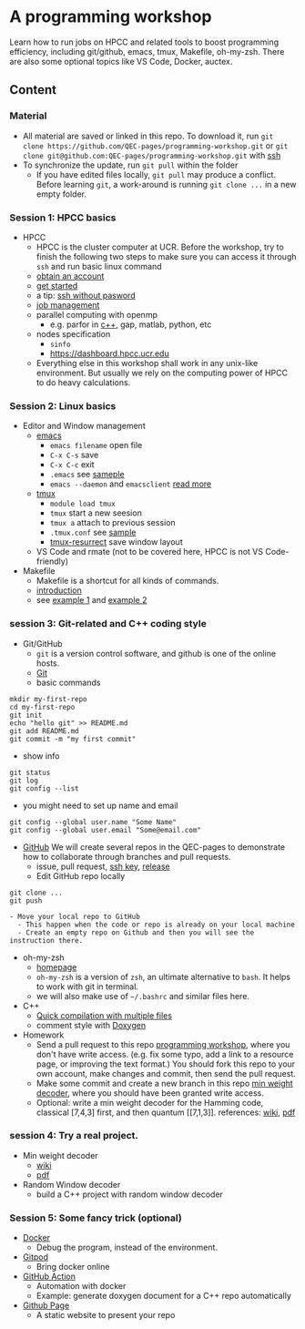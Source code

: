 # A programming workshop 

Learn how to run jobs on HPCC and related tools to boost programming
efficiency, including git/github, emacs, tmux, Makefile,
oh-my-zsh. There are also some optional topics like VS Code, Docker, auctex.


## Content
### Material
- All material are saved or linked in this repo. To download it, run
`git clone https://github.com/QEC-pages/programming-workshop.git`
or `git clone git@github.com:QEC-pages/programming-workshop.git` with [ssh](https://help.github.com/en/github/authenticating-to-github/connecting-to-github-with-ssh)
- To synchronize the update, run `git pull` within the folder
  - If you have edited files locally, `git pull` may produce a conflict. Before learning `git`, a work-around is running `git clone ...` in a new empty folder.

### Session 1: HPCC basics
- HPCC
  - HPCC is the cluster computer at UCR. Before the workshop, try to
    finish the following two steps to make sure you can access it
    through `ssh` and run basic linux command
  - [obtain an account](https://hpcc.ucr.edu/rates.html)
  - [get started](https://hpcc.ucr.edu/manuals_linux-cluster_start.html)
  - a tip: [ssh without pasword](http://www.linuxproblem.org/art_9.html)
  - [job management](https://ccrma.stanford.edu/guides/package/emacs/emacs.html)
  - parallel computing with openmp
    - e.g. parfor in [c++](https://medium.com/swlh/introduction-to-the-openmp-with-c-and-some-integrals-approximation-a7f03e9ebb65), gap, matlab, python, etc
  - nodes specification
    - `sinfo`
	- https://dashboard.hpcc.ucr.edu
  - Everything else in this workshop shall work in any unix-like
    environment. But usually we rely on the computing power of HPCC to
    do heavy calculations.
	
### Session 2: Linux basics
- Editor and Window management
  - [emacs](https://ccrma.stanford.edu/guides/package/emacs/emacs.html)
    - `emacs filename` open file
	- `C-x C-s` save 
	- `C-x C-c` exit
    - `.emacs` see [sameple](config/.emacs)
    - `emacs --daemon` and `emacsclient` [read more](https://www.emacswiki.org/emacs/EmacsClient)
  - [tmux](https://tmuxcheatsheet.com/)
	- `module load tmux`
	- `tmux` start a new seesion
	- `tmux a` attach to previous session
    - `.tmux.conf` see [sample](config/.tmux/conf)
	- [tmux-resurrect](https://github.com/tmux-plugins/tmux-resurrect) save window layout
  - VS Code and rmate (not to be covered here, HPCC is not VS Code-friendly)
- Makefile
  - Makefile is a shortcut for all kinds of commands.
  - [introduction](https://www.cs.colby.edu/maxwell/courses/tutorials/maketutor/)
  - see [example 1](Makefile) and [example 2](sample/Makefile)
  

### session 3: Git-related and C++ coding style
- Git/GitHub
  - `git` is a version control software, and github is one of the online hosts.
  - [Git](https://itnext.io/become-a-git-pro-in-just-one-blog-a-thorough-guide-to-git-architecture-and-command-line-interface-93fbe9bdb395)
   - basic commands
```shell
mkdir my-first-repo
cd my-first-repo
git init
echo "hello git" >> README.md
git add README.md
git commit -m "my first commit"
```
   - show info
```
git status
git log
git config --list
```
   - you might need to set up name and email
```
git config --global user.name "Some Name"
git config --global user.email "Some@email.com"
```

  - [GitHub](https://github.com/QEC-pages) We will create several repos in the QEC-pages to demonstrate how to collaborate through branches and pull requests.
    - issue, pull request, [ssh key](https://help.github.com/en/github/authenticating-to-github/connecting-to-github-with-ssh), [release](https://help.github.com/en/enterprise/2.13/user/articles/creating-releases)
	- Edit GitHub repo locally
```
git clone ...
git push
```
	- Move your local repo to GitHub
	  - This happen when the code or repo is already on your local machine
	  - Create an empty repo on Github and then you will see the instruction there.
	  

- oh-my-zsh
  - [homepage](https://ohmyz.sh/)
  - `oh-my-zsh` is a version of `zsh`, an ultimate alternative to `bash`. It helps to work with git in terminal.
  - we will also make use of `~/.bashrc` and similar files here.
- C++
  - [Quick compilation with multiple files](https://www.cs.fsu.edu/~myers/c++/notes/compilation.html)
  - comment style with [Doxygen](https://www.doxygen.nl/index.html)
- Homework
  - Send a pull request to this repo [programming workshop](https://github.com/QEC-pages/programming-workshop), where you don't have write access. (e.g. fix some typo, add a link to a resource page, or improving the text format.) You should fork this repo to your own account, make changes and commit, then send the pull request.
  - Make some commit and create a new branch in this repo [min weight decoder](https://github.com/QEC-pages/min-weight-decoder), where you should have been granted write access.
  - Optional: write a min weight decoder for the Hamming code, classical [7,4,3] first, and then quantum [[7,1,3]]. references: [wiki](https://en.wikipedia.org/wiki/Linear_code), [pdf](https://www.cs.toronto.edu/~radford/csc310.F11/week11.pdf)



### session 4: Try a real project.
- Min weight decoder
  - [wiki](https://en.wikipedia.org/wiki/Linear_code)
  - [pdf](https://www.cs.toronto.edu/~radford/csc310.F11/week11.pdf)
- Random Window decoder
  - build a C++ project with random window decoder

  
### Session 5: Some fancy trick (optional)
- [Docker](https://www.docker.com/)
  - Debug the program, instead of the environment.
- [Gitpod](https://www.gitpod.io/)
  - Bring docker online
- [GitHub Action](https://help.github.com/en/actions/creating-actions/creating-a-docker-container-action)
  - Automation with docker
  - Example: generate doxygen document for a C++ repo automatically
- [Github Page](https://pages.github.com/)
  - A static website to present your repo
